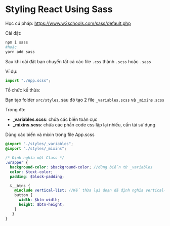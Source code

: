 # Styling React Using Sass

Học cú pháp: https://www.w3schools.com/sass/default.php

Cài đặt:

```bash
npm i sass
#hoặc
yarn add sass
```

Sau khi cài đặt bạn chuyển tất cả các file `.css` thành `.scss` hoặc `.sass`

Ví dụ:

```jsx
import "./App.scss";
```

Tổ chức kế thừa:

Bạn tạo folder `src/styles`, sau đó tạo 2 file `_variables.scss` và `_mixins.scss`

Trong đó:

- **_variables.scss**: chứa các biến toàn cục
- **_mixins.scss**: chứa các phần code css lặp lại nhiều, cần tái sử dụng

Dùng các biến và mixin trong file App.scss

```scss
@import "./styles/_variables";
@import "./styles/_mixins";

/* Định nghĩa một Class */
.wrapper {
  background-color: $background-color; //dùng biến từ _variables
  color: $text-color;
  padding: $block-padding;

  &__btns {
    @include vertical-list; //Kế thừa lại đoạn đã định nghĩa vertical-list từ _mixins
    button {
      width: $btn-width;
      height: $btn-height;
    }
   }
}
```